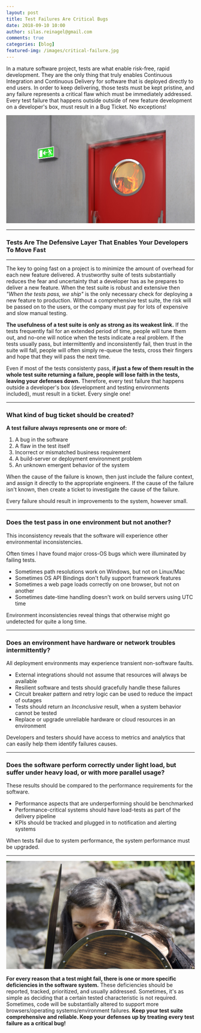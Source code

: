 ```yaml
---
layout: post
title: Test Failures Are Critical Bugs
date: 2018-09-10 10:00
author: silas.reinagel@gmail.com
comments: true
categories: [blog]
featured-img: /images/critical-failure.jpg
---
```


In a mature software project, tests are what enable risk-free, rapid development. They are the only thing that truly enables Continuous Integration and Continuous Delivery for software that is deployed directly to end users. In order to keep delivering, those tests must be kept pristine, and any failure represents a critical flaw which must be immediately addressed. Every test failure that happens outside outside of new feature development on a developer's box, must result in a Bug Ticket. No exceptions!

<img src="/images/critical-failure.jpg" alt="Smoke billowing out of a laboratory door, fire seen through the door's window."  />

----

### Tests Are The Defensive Layer That Enables Your Developers To Move Fast

----

The key to going fast on a project is to minimize the amount of overhead for each new feature delivered. A trustworthy suite of tests substantially reduces the fear and uncertainty that a developer has as he prepares to deliver a new feature. When the test suite is robust and extensive then *"When the tests pass, we ship"* is the only necessary check for deploying a new feature to production. Without a comprehensive test suite, the risk will be passed on to the users, or the company must pay for lots of expensive and slow manual testing. 

**The usefulness of a test suite is only as strong as its weakest link.** If the tests frequently fail for an extended period of time, people will tune them out, and no-one will notice when the tests indicate a real problem. If the tests usually pass, but intermittently and inconsistently fail, then trust in the suite will fall, people will often simply re-queue the tests, cross their fingers and hope that they will pass the next time. 

Even if most of the tests consistenty pass, **if just a few of them result in the whole test suite returning a failure, people will lose faith in the tests, leaving your defenses down.** Therefore, every test failure that happens outside a developer's box (development and testing environments included), must result in a ticket. Every single one!

----

### What kind of bug ticket should be created?

**A test failure always represents one or more of:**

1. A bug in the software
2. A flaw in the test itself
3. Incorrect or mismatched business requirement
4. A build-server or deployment environment problem
5. An unknown emergent behavior of the system

When the cause of the failure is known, then just include the failure context, and assign it directly to the appropriate engineers. 
If the cause of the failure isn't known, then create a ticket to investigate the cause of the failure.

Every failure should result in improvements to the system, however small.

----

### Does the test pass in one environment but not another?

This inconsistency reveals that the software will experience other environmental inconsistencies.

Often times I have found major cross-OS bugs which were illuminated by failing tests. 
- Sometimes path resolutions work on Windows, but not on Linux/Mac
- Sometimes OS API Bindings don't fully support framework features 
- Sometimes a web page loads correctly on one browser, but not on another
- Sometimes date-time handling doesn't work on build servers using UTC time

Environment inconsistencies reveal things that otherwise might go undetected for quite a long time. 

----

### Does an environment have hardware or network troubles intermittently?

All deployment environments may experience transient non-software faults. 

- External integrations should not assume that resources will always be available
- Resilient software and tests should gracefully handle these failures
- Circuit breaker pattern and retry logic can be used to reduce the impact of outages
- Tests should return an *Inconclusive* result, when a system behavior cannot be tested
- Replace or upgrade unreliable hardware or cloud resources in an environment

Developers and testers should have access to metrics and analytics that can easily help them identify failures causes.

----

### Does the software perform correctly under light load, but suffer under heavy load, or with more parallel usage?

These results should be compared to the performance requirements for the software.

- Performance aspects that are underperforming should be benchmarked
- Performance-critical systems should have load-tests as part of the delivery pipeline
- KPIs should be tracked and plugged in to notification and alerting systems

When tests fail due to system performance, the system performance must be upgraded.

----

<img src="/images/shields-up.jpg" alt="Female warrior, defensively holding her shield."  />

**For every reason that a test might fail, there is one or more specific deficiencies in the software system.** These deficiencies should be reported, tracked, prioritized, and usually addressed. Sometimes, it's as simple as deciding that a certain tested characteristic is not required. Sometimes, code will be substantially altered to support more browsers/operating systems/environment failures. **Keep your test suite comprehensive and reliable. Keep your defenses up by treating every test failure as a critical bug!**
